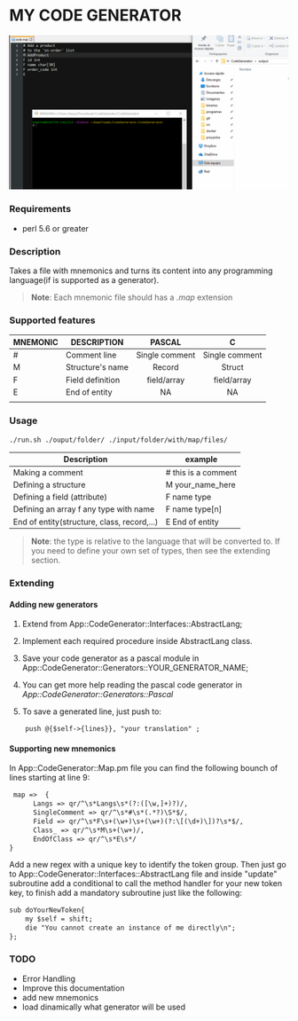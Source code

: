 # MY CODE GENERATOR

![example](assets/example.gif)



### Requirements

* perl 5.6 or greater

### Description

Takes a file with mnemonics  and turns its content into any programming language(if is supported as a generator).  

> **Note**: Each mnemonic file should has a *.map* extension

### Supported features

| MNEMONIC | DESCRIPTION      |     PASCAL     |       C        |
| -------- | ---------------- | :------------: | :------------: |
| #        | Comment line     | Single comment | Single comment |
| M        | Structure's name |     Record     |     Struct     |
| F        | Field definition |  field/array   |  field/array   |
| E        | End of entity    |       NA       |       NA       |
|          |                  |                |                |



### Usage

```sh
./run.sh ./ouput/folder/ ./input/folder/with/map/files/
```

| Description                              | example              |
| ---------------------------------------- | -------------------- |
| Making a comment                         | \# this is a comment |
| Defining a structure                     | M your_name_here     |
| Defining a field (attribute)             | F name type          |
| Defining an array f any type with name   | F name type[n]       |
| End of entity(structure, class, record,...) | E End of entity      |

> **Note**: the type is relative to the language that will be converted to. If you need to define your own set of types, then see the extending section.



### Extending

#### Adding new generators

1. Extend from App::CodeGenerator::Interfaces::AbstractLang;


2. Implement each required procedure inside AbstractLang class.
3. Save your code generator as a pascal module in App::CodeGenerator::Generators::YOUR_GENERATOR_NAME;
4. You can get more help reading the pascal code generator in *App::CodeGenerator::Generators::Pascal*
5. To save a generated line, just push to:

```
	push @{$self->{lines}}, "your translation" ;
```

 

#### Supporting new mnemonics

In  App::CodeGenerator::Map.pm file you can find the following bounch of lines starting at line 9:

```
 map =>  {
      Langs => qr/^\s*Langs\s*(?:([\w,]+)?)/,
      SingleComment => qr/^\s*#\s*(.*?)\S*$/,
      Field => qr/^\s*F\s+(\w+)\s+(\w+)(?:\[(\d+)\])?\s*$/,
      Class_ => qr/^\s*M\s+(\w+)/,
      EndOfClass => qr/^\s*E\s*/
}
```

Add a new regex with a unique key to identify the token group. Then just go to App::CodeGenerator::Interfaces::AbstractLang file  and inside "update" subroutine add a conditional to call the method handler for your new token key, to finish add a mandatory subroutine just like the following:

```
sub doYourNewToken{
	my $self = shift;
	die "You cannot create an instance of me directly\n";
};
```



### TODO

* Error Handling
* Improve this documentation
* add new mnemonics
* load dinamically what generator will be used
